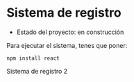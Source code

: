 <h1>Sistema de registro</h1>

- Estado del proyecto: en construcción

Para ejecutar el sistema, tenes que poner:

```npm install react```

Sistema de registro 2
